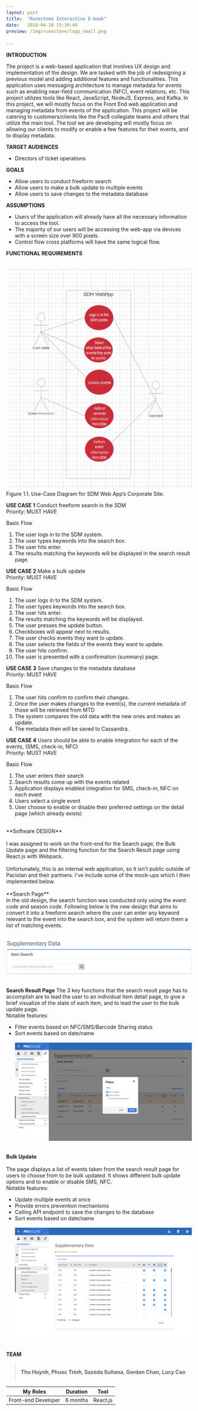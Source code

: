 ```yaml
---
layout: post
title:  "Runestone Interactive E-book"
date:   2018-04-18 15:39:40
preview: /img/runestone/logo_small.png

---
```

 
**INTRODUCTION**<br>
 
The project is a web-based application that involves UX design and implementation of the design. We are tasked with the job of redesigning a previous model and adding additional features and functionalities. This application uses messaging architecture to manage metadata for events such as enabling near-field communication (NFC), event relations, etc. This project utilizes tools like React, JavaScript, NodeJS, Express, and Kafka. In this project, we will mostly focus on the Front End web application and managing metadata from events of the application. This project will be catering to customers/clients like the Pac8 collegiate teams and others that utilize the main tool. The tool we are developing will mostly focus on allowing our clients to modify or enable a few features for their events, and to display metadata.<br>

**TARGET AUDIENCES**
- Directors of ticket operations<br>

**GOALS**<br>
- Allow users to conduct freeform search
- Allow users to make a bulk update to multiple events
- Allow users to save changes to the metadata database<br> 

**ASSUMPTIONS**<br>
- Users of the application will already have all the necessary information to access the tool.
- The majority of our users will be accessing the web-app via devices with a screen size over 900 pixels.
- Control flow cross platforms will have the same logical flow.<br>

**FUNCTIONAL REQUIREMENTS**<br> <br>

<img src="/img/Paciolan/useCase.png" height="600"/> <br>
Figure 1.1. Use-Case Diagram for SDM Web App’s Corporate Site.

**USE CASE 1**   Conduct freeform search in the SDM<br>
Priority: MUST HAVE

Basic Flow
1.	The user logs in to the SDM system.
2.	The user types keywords into the search box.
3.	The user hits enter.
4.	The results matching the keywords will be displayed in the search result page. 



**USE CASE 2**   Make a bulk update<br>
Priority: MUST HAVE

Basic Flow
1.	The user logs in to the SDM system.
2.	The user types keywords into the search box.
3.	The user hits enter.
4.	The results matching the keywords will be displayed. 
5.	The user presses the update button.
6.	Checkboxes will appear next to results.
7.	The user checks events they want to update.
8.	The user selects the fields of the events they want to update.
9.	The user hits confirm.
10.	The user is presented with a confirmation (summary) page.



**USE CASE 3**   Save changes to the metadata database<br>
Priority: MUST HAVE

Basic Flow
1.	The user hits confirm to confirm their changes.
2.	Once the user makes changes to the event(s), the current metadata of those will be retrieved from MTD
3.	The system compares the old data with the new ones and makes an update.
4.	The metadata then will be saved to Cassandra.


**USE CASE 4**  Users should be able to enable integration for each of the events, (SMS, check-in, NFC)<br>
Priority: MUST HAVE

Basic Flow
1.	The user enters their search
2.	Search results come up with the events related
3.	Application displays enabled integration for SMS, check-in, NFC on each event
4.	Users select a single event
5.	User choose to enable or disable their preferred settings on the detail page (which already exists)


<br>
**Software DESIGN**<br><br>
I was assigned to work on the front-end for the Search page, the Bulk Update page and the filtering function for the Search Result page using React.js with Webpack. <br><br>
Unfortunately, this is an internal web application, so it isn't public outside of Paciolan and their partners. I've include some of the mock-ups which I then implemented below.<br><br>
**Search Page**<br> 
In the old design, the search function was conducted only using the event code and season code. Following below is the new design that aims to convert it into a freeform search where the user can enter any keyword relevant to the event into the search box, and the system will return them a list of matching events. <br><br>

<img src="/img/Paciolan/search.png"/> <br><br>

**Search Result Page** 
The 3 key functions that the search result page has to accomplish are to lead the user to an individual item detail page, to give a brief visualize of the state of each item, and to lead the user to the bulk update page. <br>
Notable features: 
- Filter events based on NFC/SMS/Barcode Sharing status
- Sort events based on date/name <br><br>
<img src="/img/Paciolan/filter.png"/> <br><br>

**Bulk Update**<br><br>
The page displays a list of events taken from the search result page for users to choose from to be bulk updated. It shows different bulk update options and to enable or disable SMS, NFC. <br>
Notable features: 
- Update multiple events at once
- Provide errors prevention mechanisms
- Calling API endpoint to save the changes to the database
- Sort events based on date/name <br><br>
<img src="/img/Paciolan/bulk.png"/> <br><br>

**TEAM** <br>
><br>**Thu Huynh, Phuoc Trinh, Sazeda Sultana, Gordon Chan, Lucy Cao**<br><br>

|    My Roles    | Duration |    Tool     |
| :------------: | :------: | :---------: |
| Front-end Developer | 6 months  |    React.js    |


<br>
